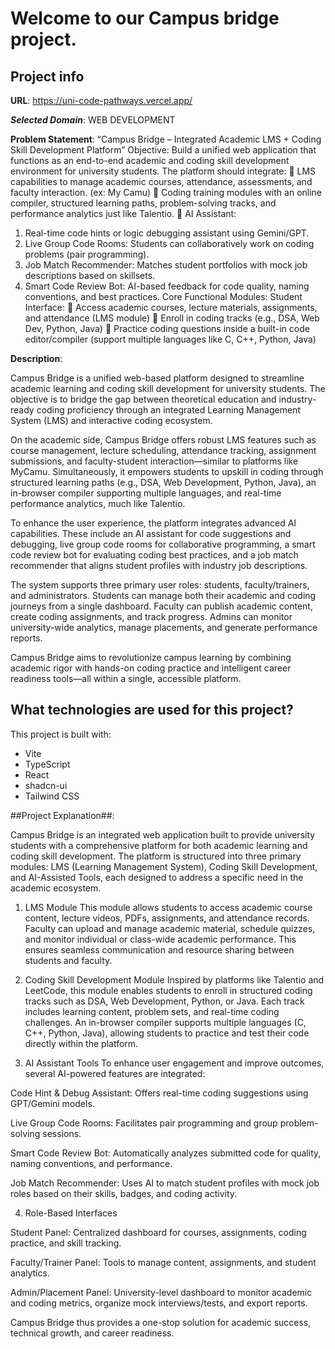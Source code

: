 # Welcome to our Campus bridge project.

## Project info

**URL**: https://uni-code-pathways.vercel.app/

***Selected  Domain***:
WEB DEVELOPMENT

****Problem Statement****:
“Campus Bridge – Integrated Academic LMS + Coding 
Skill Development Platform” 
Objective: 
Build a unified web application that functions as an end-to-end academic and 
coding skill development environment for university students. The platform 
should integrate: 
 LMS capabilities to manage academic courses, attendance, assessments, 
and faculty interaction. (ex: My Camu) 
 Coding training modules with an online compiler, structured learning 
paths, problem-solving tracks, and performance analytics just like 
Talentio. 
 AI Assistant: 
1. Real-time code hints or logic debugging assistant using 
Gemini/GPT. 
2. Live Group Code Rooms: Students can collaboratively work 
on coding problems (pair programming). 
3. Job Match Recommender: Matches student portfolios with 
mock job descriptions based on skillsets. 
4. Smart Code Review Bot: AI-based feedback for code quality, 
naming conventions, and best practices. 
Core Functional Modules: 
 Student Interface: 
 Access academic courses, lecture materials, assignments, and attendance 
(LMS module) 
 Enroll in coding tracks (e.g., DSA, Web Dev, Python, Java) 
 Practice coding questions inside a built-in code editor/compiler (support 
multiple languages like C, C++, Python, Java)

****Description****:

Campus Bridge is a unified web-based platform designed to streamline academic learning and coding skill development for university students. The objective is to bridge the gap between theoretical education and industry-ready coding proficiency through an integrated Learning Management System (LMS) and interactive coding ecosystem.

On the academic side, Campus Bridge offers robust LMS features such as course management, lecture scheduling, attendance tracking, assignment submissions, and faculty-student interaction—similar to platforms like MyCamu. Simultaneously, it empowers students to upskill in coding through structured learning paths (e.g., DSA, Web Development, Python, Java), an in-browser compiler supporting multiple languages, and real-time performance analytics, much like Talentio.

To enhance the user experience, the platform integrates advanced AI capabilities. These include an AI assistant for code suggestions and debugging, live group code rooms for collaborative programming, a smart code review bot for evaluating coding best practices, and a job match recommender that aligns student profiles with industry job descriptions.

The system supports three primary user roles: students, faculty/trainers, and administrators. Students can manage both their academic and coding journeys from a single dashboard. Faculty can publish academic content, create coding assignments, and track progress. Admins can monitor university-wide analytics, manage placements, and generate performance reports.

Campus Bridge aims to revolutionize campus learning by combining academic rigor with hands-on coding practice and intelligent career readiness tools—all within a single, accessible platform.


## What technologies are used for this project?

This project is built with:

- Vite
- TypeScript
- React
- shadcn-ui
- Tailwind CSS

##Project Explanation##:

Campus Bridge is an integrated web application built to provide university students with a comprehensive platform for both academic learning and coding skill development. The platform is structured into three primary modules: LMS (Learning Management System), Coding Skill Development, and AI-Assisted Tools, each designed to address a specific need in the academic ecosystem.

1. LMS Module
This module allows students to access academic course content, lecture videos, PDFs, assignments, and attendance records. Faculty can upload and manage academic material, schedule quizzes, and monitor individual or class-wide academic performance. This ensures seamless communication and resource sharing between students and faculty.


2. Coding Skill Development Module
Inspired by platforms like Talentio and LeetCode, this module enables students to enroll in structured coding tracks such as DSA, Web Development, Python, or Java. Each track includes learning content, problem sets, and real-time coding challenges. An in-browser compiler supports multiple languages (C, C++, Python, Java), allowing students to practice and test their code directly within the platform.


3. AI Assistant Tools
To enhance user engagement and improve outcomes, several AI-powered features are integrated:

Code Hint & Debug Assistant: Offers real-time coding suggestions using GPT/Gemini models.

Live Group Code Rooms: Facilitates pair programming and group problem-solving sessions.

Smart Code Review Bot: Automatically analyzes submitted code for quality, naming conventions, and performance.

Job Match Recommender: Uses AI to match student profiles with mock job roles based on their skills, badges, and coding activity.



4. Role-Based Interfaces

Student Panel: Centralized dashboard for courses, assignments, coding practice, and skill tracking.

Faculty/Trainer Panel: Tools to manage content, assignments, and student analytics.

Admin/Placement Panel: University-level dashboard to monitor academic and coding metrics, organize mock interviews/tests, and export reports.




Campus Bridge thus provides a one-stop solution for academic success, technical growth, and career readiness.

